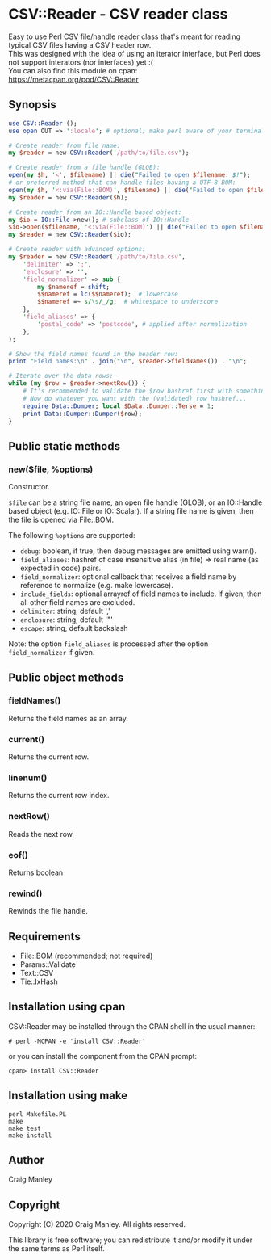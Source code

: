 # CSV::Reader - CSV reader class

Easy to use Perl CSV file/handle reader class that's meant for reading typical CSV files having a CSV header row.\
This was designed with the idea of using an iterator interface, but Perl does not support interators (nor interfaces) yet :(\
You can also find this module on cpan: https://metacpan.org/pod/CSV::Reader

Synopsis
--------
```perl
use CSV::Reader ();
use open OUT => ':locale'; # optional; make perl aware of your terminal's encoding

# Create reader from file name:
my $reader = new CSV::Reader('/path/to/file.csv');

# Create reader from a file handle (GLOB):
open(my $h, '<', $filename) || die("Failed to open $filename: $!");
# or preferred method that can handle files having a UTF-8 BOM:
open(my $h, '<:via(File::BOM)', $filename) || die("Failed to open $filename: $!");
my $reader = new CSV::Reader($h);

# Create reader from an IO::Handle based object:
my $io = IO::File->new(); # subclass of IO::Handle
$io->open($filename, '<:via(File::BOM)') || die("Failed to open $filename: $!");
my $reader = new CSV::Reader($io);

# Create reader with advanced options:
my $reader = new CSV::Reader('/path/to/file.csv',
	'delimiter' => ';',
	'enclosure' => '',
	'field_normalizer' => sub {
		my $nameref = shift;
		$$nameref = lc($$nameref);	# lowercase
		$$nameref =~ s/\s/_/g;	# whitespace to underscore
	},
	'field_aliases'	=> {
		'postal_code' => 'postcode', # applied after normalization
	},
);

# Show the field names found in the header row:
print "Field names:\n" . join("\n", $reader->fieldNames()) . "\n";

# Iterate over the data rows:
while (my $row = $reader->nextRow()) {
	# It's recommended to validate the $row hashref first with something such as Params::Validate.
	# Now do whatever you want with the (validated) row hashref...
	require Data::Dumper; local $Data::Dumper::Terse = 1;
	print Data::Dumper::Dumper($row);
}
```

Public static methods
---------------------

### new($file, %options)

Constructor.

```$file``` can be a string file name, an open file handle (GLOB), or an IO::Handle based object (e.g. IO::File or IO::Scalar).
If a string file name is given, then the file is opened via File::BOM.

The following ```%options``` are supported:

- ```debug```: boolean, if true, then debug messages are emitted using warn().
- ```field_aliases```: hashref of case insensitive alias (in file) => real name (as expected in code) pairs.
- ```field_normalizer```: optional callback that receives a field name by reference to normalize (e.g. make lowercase).
- ```include_fields```: optional arrayref of field names to include. If given, then all other field names are excluded.
- ```delimiter```: string, default ','
- ```enclosure```: string, default '"'
- ```escape```: string, default backslash

Note: the option ```field_aliases``` is processed after the option ```field_normalizer``` if given.

Public object methods
---------------------

### fieldNames()

Returns the field names as an array.

### current()

Returns the current row.

### linenum()

Returns the current row index.

### nextRow()

Reads the next row.

### eof()

Returns boolean

### rewind()

Rewinds the file handle.

Requirements
------------
- File::BOM (recommended; not required)
- Params::Validate
- Text::CSV
- Tie::IxHash

Installation using cpan
-----------------------
CSV::Reader may be installed through the CPAN shell in the usual manner:
```
# perl -MCPAN -e 'install CSV::Reader'
```
or you can install the component from the CPAN prompt:
```
cpan> install CSV::Reader
```

Installation using make
-----------------------
```
perl Makefile.PL
make
make test
make install
```

Author
------
Craig Manley

Copyright
---------
Copyright (C) 2020 Craig Manley. All rights reserved.

This library is free software; you can redistribute it and/or modify it under the same terms as Perl itself.
